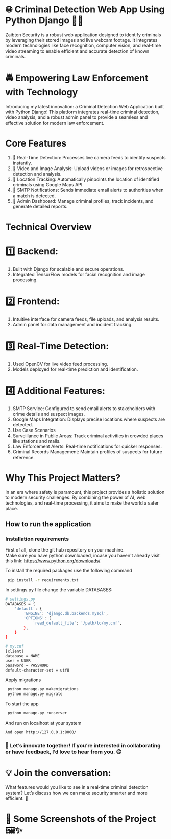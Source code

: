 # 🌐 Criminal Detection Web App Using Python Django 👮‍♂️
Zaibten Security is a robust web application designed to identify criminals by leveraging their stored images and live webcam footage. It integrates modern technologies like face recognition, computer vision, and real-time video streaming to enable efficient and accurate detection of known criminals.

# 🚔 Empowering Law Enforcement with Technology
Introducing my latest innovation: a Criminal Detection Web Application built with Python Django! This platform integrates real-time criminal detection, video analysis, and a robust admin panel to provide a seamless and effective solution for modern law enforcement.

# Core Features
1. 🎥 Real-Time Detection: Processes live camera feeds to identify suspects instantly.
2. 📸 Video and Image Analysis: Upload videos or images for retrospective detection and analysis.
3. 📍 Location Tracking: Automatically pinpoints the location of identified criminals using Google Maps API.
4. 📧 SMTP Notifications: Sends immediate email alerts to authorities when a match is detected.
5. 🔐 Admin Dashboard: Manage criminal profiles, track incidents, and generate detailed reports.

# Technical Overview
# 1️⃣ Backend:
1. Built with Django for scalable and secure operations.
2. Integrated TensorFlow models for facial recognition and image processing.

# 2️⃣ Frontend:
1. Intuitive interface for camera feeds, file uploads, and analysis results.
2. Admin panel for data management and incident tracking.

# 3️⃣ Real-Time Detection:
1. Used OpenCV for live video feed processing.
2. Models deployed for real-time prediction and identification.

# 4️⃣ Additional Features:
1. SMTP Service: Configured to send email alerts to stakeholders with crime details and suspect images.
2. Google Maps Integration: Displays precise locations where suspects are detected.
3. Use Case Scenarios
4. Surveillance in Public Areas: Track criminal activities in crowded places like stations and malls.
5. Law Enforcement Alerts: Real-time notifications for quicker responses.
6. Criminal Records Management: Maintain profiles of suspects for future reference.

# Why This Project Matters?
In an era where safety is paramount, this project provides a holistic solution to modern security challenges. By combining the power of AI, web technologies, and real-time processing, it aims to make the world a safer place.

## How to run the application
### Installation requirements
First of all, clone the git hub repository on your machine.  
Make sure you have python downloaded, incase you haven't already visit this link: https://www.python.org/downloads/  

To install the required packages use the following command

```bash
 pip install -r requirements.txt
```

In settings.py file change the variable DATABASES:

```bash
# settings.py
DATABASES = {
    'default': {
        'ENGINE': 'django.db.backends.mysql',
        'OPTIONS': {
            'read_default_file': '/path/to/my.cnf',
        },
    }
}

# my.cnf
[client]
database = NAME
user = USER
password = PASSWORD
default-character-set = utf8
```

Apply migrations
```bash
 python manage.py makemigrations
 python manage.py migrate
```

To start the app
```bash
 python manage.py runserver
```
And run on localhost at your system

```bash
And open http://127.0.0.1:8000/
```
### 🔗 Let’s innovate together! If you’re interested in collaborating or have feedback, I’d love to hear from you. 😊

# 💡 Join the conversation:
What features would you like to see in a real-time criminal detection system? Let’s discuss how we can make security smarter and more efficient. 🚀

# 📸 Some Screenshots of the Project 🖼️✨


